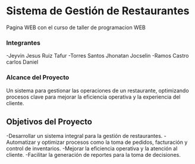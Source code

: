 # Sistema de Gestión de Restaurantes
Pagina WEB con el curso de taller de programacion WEB

### Integrantes

-Jeyvin Jesus Ruiz Tafur
-Torres Santos Jhonatan Jocselin
-Ramos Castro carlos Daniel

### Alcance del Proyecto
Un sistema para gestionar las operaciones de un restaurante, optimizando procesos clave para mejorar la eficiencia operativa y la experiencia del cliente.

## Objetivos del Proyecto

-Desarrollar un sistema integral para la gestión de restaurantes.
-Automatizar y optimizar procesos como la toma de pedidos, facturación y control de inventarios.
-Mejorar la eficiencia operativa y la atención al cliente.
-Facilitar la generación de reportes para la toma de decisiones.

